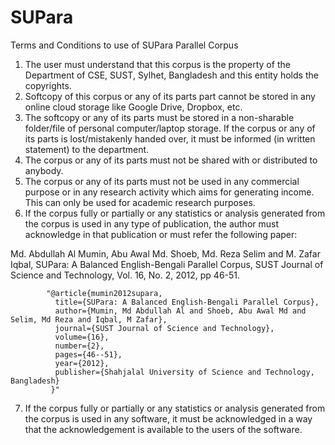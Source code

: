# SUPara
Terms and Conditions to use of SUPara Parallel Corpus

1.	The user must understand that this corpus is the property of the Department of CSE, SUST, Sylhet, Bangladesh and this entity holds the copyrights.
2.	Softcopy of this corpus or any of its parts part cannot be stored in any online cloud storage like Google Drive, Dropbox, etc.
3.	The softcopy or any of its parts must be stored in a non-sharable folder/file of personal computer/laptop storage. If the corpus or any of its parts is lost/mistakenly handed over, it must be informed (in written statement) to the department.
4.	The corpus or any of its parts must not be shared with or distributed to anybody.
5.	The corpus or any of its parts must not be used in any commercial purpose or in any research activity which aims for generating income. This can only be used for academic research purposes.
6.	If the corpus fully or partially or any statistics or analysis generated from the corpus is used in any type of publication, the author must acknowledge in that publication or must refer the following paper:

Md. Abdullah Al Mumin, Abu Awal Md. Shoeb, Md. Reza Selim and M. Zafar Iqbal, SUPara: A Balanced English-Bengali Parallel Corpus, SUST Journal of Science and Technology, Vol. 16, No. 2, 2012, pp 46-51.

            "@article{mumin2012supara,
              title={SUPara: A Balanced English-Bengali Parallel Corpus},
              author={Mumin, Md Abdullah Al and Shoeb, Abu Awal Md and Selim, Md Reza and Iqbal, M Zafar},
              journal={SUST Journal of Science and Technology},
              volume={16},
              number={2},
              pages={46--51},
              year={2012},
              publisher={Shahjalal University of Science and Technology, Bangladesh}
             }"

7.	If the corpus fully or partially or any statistics or analysis generated from the corpus is used in any software, it must be acknowledged in a way that the acknowledgement is available to the users of the software.

